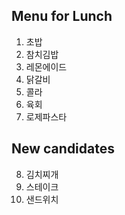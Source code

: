 ## Menu for Lunch

1. 초밥
2. 참치김밥
3. 레몬에이드
4. 닭갈비
5. 콜라
6. 육회
7. 로제파스타

## New candidates

8. 김치찌개
9. 스테이크
10. 샌드위치
